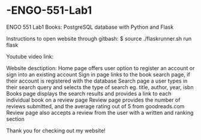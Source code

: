 # -ENGO-551-Lab1
ENGO 551 Lab1 Books: PostgreSQL database with Python and Flask

Instructions to open website through gitbash:
$ source ./flaskrunner.sh
run flask

Youtube video link:

Website desctiption:
Home page offers user option to register an account or sign into an existing account
Sign in page links to the book search page, if their account is registered with the database
Search page a user types in their search query and selects the type of search eg. title, author, year, isbn
Books page displays the search results and provides a link to each individual book on a review page
Review page provides the number of reviews submitted, and the average rating out of 5 from goodreads.com
Review page also accepts a review from the user with a written and ranking section

Thank you for checking out my website!
